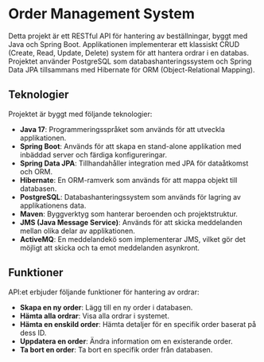 # Order Management System

Detta projekt är ett RESTful API för hantering av beställningar, byggt med Java och Spring Boot. Applikationen implementerar ett klassiskt CRUD (Create, Read, Update, Delete) system för att hantera ordrar i en databas. Projektet använder PostgreSQL som databashanteringssystem och Spring Data JPA tillsammans med Hibernate för ORM (Object-Relational Mapping).


## Teknologier
Projektet är byggt med följande teknologier:
- **Java 17**: Programmeringsspråket som används för att utveckla applikationen.
- **Spring Boot**: Används för att skapa en stand-alone applikation med inbäddad server och färdiga konfigureringar.
- **Spring Data JPA**: Tillhandahåller integration med JPA för dataåtkomst och ORM.
- **Hibernate**: En ORM-ramverk som används för att mappa objekt till databasen.
- **PostgreSQL**: Databashanteringssystem som används för lagring av applikationens data.
- **Maven**: Byggverktyg som hanterar beroenden och projektstruktur.
- **JMS (Java Message Service)**: Används för att skicka meddelanden mellan olika delar av applikationen.
- **ActiveMQ**: En meddelandekö som implementerar JMS, vilket gör det möjligt att skicka och ta emot meddelanden asynkront.


## Funktioner
API:et erbjuder följande funktioner för hantering av ordrar:
- **Skapa en ny order**: Lägg till en ny order i databasen.
- **Hämta alla ordrar**: Visa alla ordrar i systemet.
- **Hämta en enskild order**: Hämta detaljer för en specifik order baserat på dess ID.
- **Uppdatera en order**: Ändra information om en existerande order.
- **Ta bort en order**: Ta bort en specifik order från databasen.



